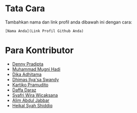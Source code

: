 # Tata Cara

Tambahkan nama dan link profil anda dibawah ini dengan cara:

```
[Nama Anda](Link Profil Github Anda)
```

# Para Kontributor

- [Denny Pradipta](https://www.github.com/dennypradipta)
- [Muhammad Mugni Hadi](https://github.com/mugnimaestra)
- [Dika Adhitama](https://github.com/kucinghitam13)
- [Dhimas Ilya'sa Swandy](https://github.com/MikuDroid)
- [Kartiko Pramudito](https://github.com/kartikopr)
- [Daffa Daraz](https://github.com/daffadaraz)
- [Syafri Wira Wicaksana](https://github.com/wirasyafri)
- [Alim Abdul Jabbar](https://github.com/liimalim)
- [Heikal Syah Shiddiq](https://github.com/SlavyanDesu)